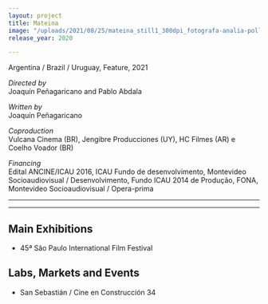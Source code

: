 ```yaml
---
layout: project
title: Mateina
image: "/uploads/2021/08/25/mateina_still1_300dpi_fotografa-analia-pollio.jpg"
release_year: 2020

---
```

Argentina / Brazil / Uruguay, Feature, 2021

_Directed by_  
Joaquín Peñagaricano and Pablo Abdala

_Written by_  
Joaquín Peñagaricano

_Coproduction_  
Vulcana Cinema (BR), Jengibre Producciones (UY), HC Filmes (AR) e Coelho Voador (BR)

_Financing_  
Edital ANCINE/ICAU 2016, ICAU Fundo de desenvolvimento, Montevideo Socioaudiovisual / Desenvolvimento, Fundo ICAU 2014 de Produção, FONA, Montevideo Socioaudiovisual / Opera-prima

***

***

## Main Exhibitions

* 45ª São Paulo International Film Festival

## Labs, Markets and Events

* San Sebastián / Cine en Construcción 34